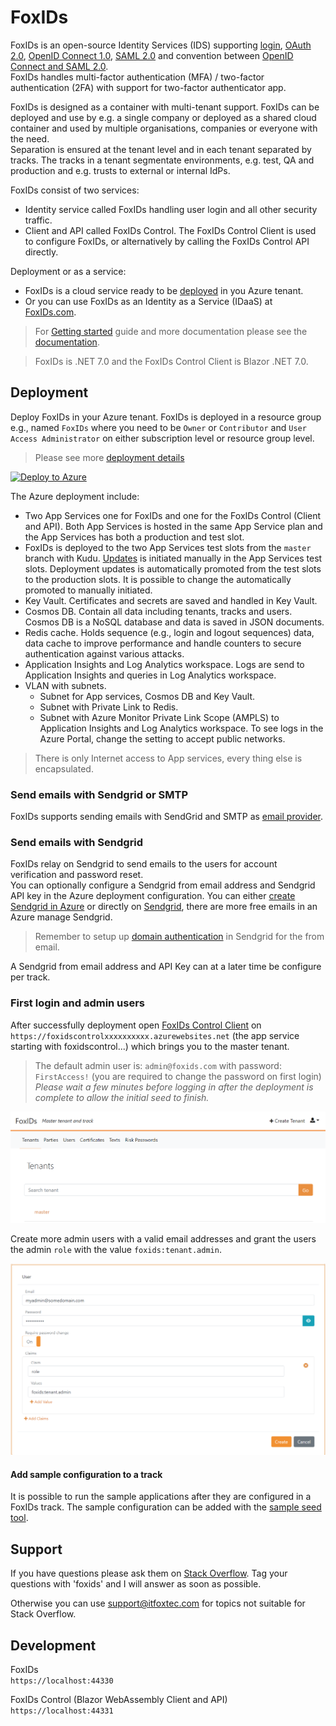 # FoxIDs

FoxIDs is an open-source Identity Services (IDS) supporting [login](https://www.foxids.com/docs/login), [OAuth 2.0](https://www.foxids.com/docs/oauth-2.0), [OpenID Connect 1.0](https://www.foxids.com/docs/oidc), [SAML 2.0](https://www.foxids.com/docs/saml-2.0) and convention between [OpenID Connect and SAML 2.0](https://www.foxids.com/docs/parties).  
FoxIDs handles multi-factor authentication (MFA) / two-factor authentication (2FA) with support for two-factor authenticator app.

FoxIDs is designed as a container with multi-tenant support. FoxIDs can be deployed and use by e.g. a single company or deployed as a shared cloud container and used by multiple organisations, companies or everyone with the need.  
Separation is ensured at the tenant level and in each tenant separated by tracks. The tracks in a tenant segmentate environments, e.g. test, QA and production and e.g. trusts to external or internal IdPs.

FoxIDs consist of two services:

- Identity service called FoxIDs handling user login and all other security traffic.
- Client and API called FoxIDs Control. The FoxIDs Control Client is used to configure FoxIDs, or alternatively by calling the FoxIDs Control API directly.

Deployment or as a service:

- FoxIDs is a cloud service ready to be [deployed](https://www.foxids.com/docs/deployment) in you Azure tenant.
- Or you can use FoxIDs as an Identity as a Service (IDaaS) at [FoxIDs.com](https://foxids.com).

> For [Getting started](https://www.foxids.com/docs/getting-started) guide and more documentation please see the [documentation](https://www.foxids.com/docs).

> FoxIDs is .NET 7.0 and the FoxIDs Control Client is Blazor .NET 7.0.

## Deployment

Deploy FoxIDs in your Azure tenant. FoxIDs is deployed in a resource group e.g., named `FoxIDs` where you need to be `Owner` or `Contributor` and `User Access Administrator` on either subscription level or resource group level.

> Please see more [deployment details](https://www.foxids.com/docs/deployment)

[![Deploy to Azure](https://aka.ms/deploytoazurebutton)](https://portal.azure.com/#create/Microsoft.Template/uri/https%3A%2F%2Fraw.githubusercontent.com%2FITfoxtec%2FFoxIDs%2Fmaster%2Fazuredeploy.json)

The Azure deployment include:

- Two App Services one for FoxIDs and one for the FoxIDs Control (Client and API). Both App Services is hosted in the same App Service plan and the App Services has both a production and test slot. 
- FoxIDs is deployed to the two App Services test slots from the `master` branch with Kudu. [Updates](https://www.foxids.com/docs/update) is initiated manually in the App Services test slots. Deployment updates is automatically promoted from the test slots to the production slots. It is possible to change the automatically promoted to manually initiated.
- Key Vault. Certificates and secrets are saved and handled in Key Vault.
- Cosmos DB. Contain all data including tenants, tracks and users. Cosmos DB is a NoSQL database and data is saved in JSON documents.
- Redis cache. Holds sequence (e.g., login and logout sequences) data, data cache to improve performance and handle counters to secure authentication against various attacks.
- Application Insights and Log Analytics workspace. Logs are send to Application Insights and queries in Log Analytics workspace.
- VLAN with subnets.
  - Subnet for App services, Cosmos DB and Key Vault. 
  - Subnet with Private Link to Redis.
  - Subnet with Azure Monitor Private Link Scope (AMPLS) to Application Insights and Log Analytics workspace. To see logs in the Azure Portal, change the setting to accept public networks.

> There is only Internet access to App services, every thing else is encapsulated.

### Send emails with Sendgrid or SMTP
FoxIDs supports sending emails with SendGrid and SMTP as [email provider](https://www.foxids.com/docs/email).

### Send emails with Sendgrid
FoxIDs relay on Sendgrid to send emails to the users for account verification and password reset.  
You can optionally configure a Sendgrid from email address and Sendgrid API key in the Azure deployment configuration. You can either [create Sendgrid in Azure](https://docs.microsoft.com/en-us/azure/sendgrid-dotnet-how-to-send-email) or directly on [Sendgrid](https://Sendgrid.com), there are more free emails in an Azure manage Sendgrid.

> Remember to setup up [domain authentication](https://sendgrid.com/docs/ui/account-and-settings/how-to-set-up-domain-authentication/) in Sendgrid for the from email.

A Sendgrid from email address and API Key can at a later time be configure per track.

### First login and admin users
After successfully deployment open [FoxIDs Control Client](control.md#foxids-control-client) on `https://foxidscontrolxxxxxxxxxx.azurewebsites.net` (the app service starting with foxidscontrol...) which brings you to the master tenant.

> The default admin user is: `admin@foxids.com` with password: `FirstAccess!` (you are required to change the password on first login)
> *Please wait a few minutes before logging in after the deployment is complete to allow the initial seed to finish.*

![FoxIDs Control Client - Master tenant](docs/images/master-tenant2.png)

Create more admin users with a valid email addresses and grant the users the admin `role` with the value `foxids:tenant.admin`.

![FoxIDs Control Client - Master tenant admin user](docs/images/master-tenant-admin-user.png)

#### Add sample configuration to a track

It is possible to run the sample applications after they are configured in a FoxIDs track. The sample configuration can be added with the [sample seed tool](docs/samples.md#configure-samples-in-foxids-track).

## Support

If you have questions please ask them on [Stack Overflow](https://stackoverflow.com/questions/tagged/foxids). Tag your questions with 'foxids' and I will answer as soon as possible.

Otherwise you can use [support@itfoxtec.com](mailto:support@itfoxtec.com?subject=FoxIDs) for topics not suitable for Stack Overflow.

## Development

FoxIDs  
`https://localhost:44330`

FoxIDs Control (Blazor WebAssembly Client and API)  
`https://localhost:44331`

